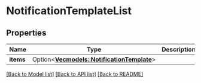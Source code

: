 # NotificationTemplateList

## Properties

Name | Type | Description | Notes
------------ | ------------- | ------------- | -------------
**items** | Option<[**Vec<models::NotificationTemplate>**](notificationTemplate.md)> |  | [optional]

[[Back to Model list]](../README.md#documentation-for-models) [[Back to API list]](../README.md#documentation-for-api-endpoints) [[Back to README]](../README.md)


